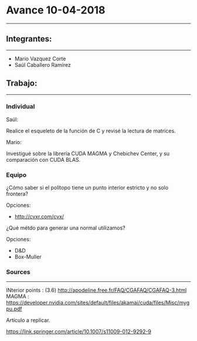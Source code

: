 # Avance 10-04-2018
---
## Integrantes:
---
- Mario Vazquez Corte
- Saúl Caballero Ramírez

## Trabajo:
---

### Individual

Saúl:

Realice el esqueleto de la función de C y revisé la lectura de matrices.

Mario:

Investigué sobre la librería CUDA MAGMA y Chebichev Center, y su comparación con CUDA BLAS.

### Equipo

¿Cómo saber si el polítopo tiene un punto interior estricto y no solo frontera?

Opciones:

- http://cvxr.com/cvx/

¿Qué métdo para generar una normal utilizamos?

Opciones:
- D&D
- Box-Muller




### Sources
---
INterior points : (3.6) http://apodeline.free.fr/FAQ/CGAFAQ/CGAFAQ-3.html
MAGMA : https://developer.nvidia.com/sites/default/files/akamai/cuda/files/Misc/mygpu.pdf

Artículo a replicar.

https://link.springer.com/article/10.1007/s11009-012-9292-9
